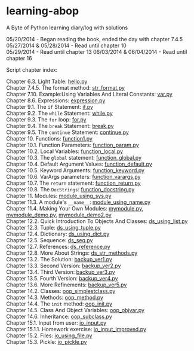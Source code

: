 learning-abop
=============

A Byte of Python learning diary/log with solutions

05/20/2014 - Began reading the book, ended the day with chapter 7.4.5  
05/27/2014 & 05/28/2014 - Read until chapter 10  
05/29/2014 - Read until chapter 13
06/03/2014 & 06/04/2014 - Read until chapter 16

Script chapter index:

Chapter 6.3. Light Table: [hello.py](https://github.com/christianheinrichs/learning-abop/blob/master/chapter-06/hello.py)  
Chapter 7.4.5. The format method: [str_format.py](https://github.com/christianheinrichs/learning-abop/blob/master/chapter-07/str_format.py)  
Chapter 7.10. Example:Using Variables And Literal Constants: [var.py](https://github.com/christianheinrichs/learning-abop/blob/master/chapter-07/var.py)  
Chapter 8.6. Expressions: [expression.py](https://github.com/christianheinrichs/learning-abop/blob/master/chapter-08/expression.py)  
Chapter 9.1. The `if` Statement: [if.py](https://github.com/christianheinrichs/learning-abop/blob/master/chapter-09/if.py)  
Chapter 9.2. The `while` Statement: [while.py](https://github.com/christianheinrichs/learning-abop/blob/master/chapter-09/while.py)  
Chapter 9.3. The `for` loop: [for.py](https://github.com/christianheinrichs/learning-abop/blob/master/chapter-09/for.py)  
Chapter 9.4. The `break` Statement: [break.py](https://github.com/christianheinrichs/learning-abop/blob/master/chapter-09/break.py)  
Chapter 9.5. The `continue` Statement: [continue.py](https://github.com/christianheinrichs/learning-abop/blob/master/chapter-09/continue.py)  
Chapter 10. Functions: [function1.py](https://github.com/christianheinrichs/learning-abop/blob/master/chapter-10/function1.py)  
Chapter 10.1. Function Parameters: [function_param.py](https://github.com/christianheinrichs/learning-abop/blob/master/chapter-10/function1.py)  
Chapter 10.2. Local Variables: [function_local.py](https://github.com/christianheinrichs/learning-abop/blob/master/chapter-10/function_local.py)  
Chapter 10.3. The `global` statement: [function_global.py](https://github.com/christianheinrichs/learning-abop/blob/master/chapter-10/function_global.py)  
Chapter 10.4. Default Argument Values: [function_default.py](https://github.com/christianheinrichs/learning-abop/blob/master/chapter-10/function_default.py)  
Chapter 10.5. Keyword Arguments: [function_keyword.py](https://github.com/christianheinrichs/learning-abop/blob/master/chapter-10/function_keyword.py)  
Chapter 10.6. VarArgs parameters: [function_varargs.py](https://github.com/christianheinrichs/learning-abop/blob/master/chapter-10/function_varargs.py)  
Chapter 10.7. The `return` statement: [function_return.py](https://github.com/christianheinrichs/learning-abop/blob/master/chapter-10/function_return.py)  
Chapter 10.8. The `DocStrings`: [function_docstring.py](https://github.com/christianheinrichs/learning-abop/blob/master/chapter-10/function_docstring.py)  
Chapter 11. Modules: [module_using_sys.py](https://github.com/christianheinrichs/learning-abop/blob/master/chapter-11/module_using_sys.py)  
Chapter 11.3. A module's `__name__`: [module_using_name.py](https://github.com/christianheinrichs/learning-abop/blob/master/chapter-11/module_using_name.py)  
Chapter 11.4. Making Your Own Modules: [mymodule.py](https://github.com/christianheinrichs/learning-abop/blob/master/chapter-11/mymodule.py), [mymodule_demo.py](https://github.com/christianheinrichs/learning-abop/blob/master/chapter-11/mymodule_demo.py), [mymodule_demo2.py](https://github.com/christianheinrichs/learning-abop/blob/master/chapter-11/mymodule_demo2.py)  
Chapter 12.2. Quick Introduction To Objects And Classes: [ds_using_list.py](https://github.com/christianheinrichs/learning-abop/blob/master/chapter-12/ds_using_list.py)  
Chapter 12.3. Tuple: [ds_using_tuple.py](https://github.com/christianheinrichs/learning-abop/blob/master/chapter-12/ds_using_tuple.py)  
Chapter 12.4. Dictionary: [ds_using_dict.py](https://github.com/christianheinrichs/learning-abop/blob/master/chapter-12/ds_using_dict.py)  
Chapter 12.5. Sequence: [ds_seq.py](https://github.com/christianheinrichs/learning-abop/blob/master/chapter-12/ds_seq.py)  
Chapter 12.7. References: [ds_reference.py](https://github.com/christianheinrichs/learning-abop/blob/master/chapter-12/ds_reference.py)  
Chapter 12.8. More About Strings: [ds_str_methods.py](https://github.com/christianheinrichs/learning-abop/blob/master/chapter-12/ds_str_methods.py)  
Chapter 13.2. The Solution: [backup_ver1.py](https://github.com/christianheinrichs/learning-abop/blob/master/chapter-13/backup_ver1.py)  
Chapter 13.3. Second Version: [backup_ver2.py](https://github.com/christianheinrichs/learning-abop/blob/master/chapter-13/backup_ver2.py)  
Chapter 13.4. Third Version: [backup_ver3.py](https://github.com/christianheinrichs/learning-abop/blob/master/chapter-13/backup_ver3.py)  
Chapter 13.5. Fourth Version: [backup_ver4.py](https://github.com/christianheinrichs/learning-abop/blob/master/chapter-13/backup_ver4.py)  
Chapter 13.6. More Refinements: [backup_ver5.py](https://github.com/christianheinrichs/learning-abop/blob/master/chapter-13/backup_ver5.py)  
Chapter 14.2. Classes: [oop_simplestclass.py](https://github.com/christianheinrichs/learning-abop/blob/master/chapter-14/oop_simplestclass.py)  
Chapter 14.3. Methods: [oop_method.py](https://github.com/christianheinrichs/learning-abop/blob/master/chapter-14/oop_method.py)  
Chapter 14.4. The `init` method: [oop_init.py](https://github.com/christianheinrichs/learning-abop/blob/master/chapter-14/oop_init.py)  
Chapter 14.5. Class And Object Variables: [oop_objvar.py](https://github.com/christianheinrichs/learning-abop/blob/master/chapter-14/oop_objvar.py)  
Chapter 14.6. Inheritance: [oop_subclass.py](https://github.com/christianheinrichs/learning-abop/blob/master/chapter-14/oop_subclass.py)  
Chapter 15.1. Input from user: [io_input.py](https://github.com/christianheinrichs/learning-abop/blob/master/chapter-15/io_input.py)  
Chapter 15.1.1. Homework exercise: [io_input_improved.py](https://github.com/christianheinrichs/learning-abop/blob/master/chapter-15/io_input_improved.py)  
Chapter 15.2. Files: [io_using_file.py](https://github.com/christianheinrichs/learning-abop/blob/master/chapter-15/io_using_file.py)  
Chapter 15.3. Pickle: [io_pickle.py](https://github.com/christianheinrichs/learning-abop/blob/master/chapter-15/io_pickle.py)
